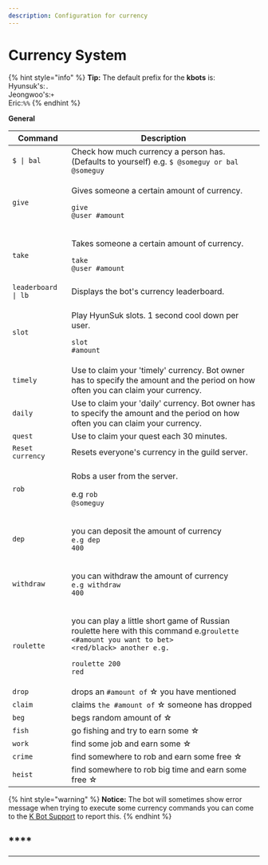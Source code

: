 ```yaml
---
description: Configuration for currency
---
```


# Currency System

{% hint style="info" %}
**Tip:** The default prefix for the **kbots** is:\
Hyunsuk's:`.`\
Jeongwoo's:`+` \
Eric:`%%`
{% endhint %}

**General**

| Command             | Description                                                                                                                                                                                                   |
| ------------------- | ------------------------------------------------------------------------------------------------------------------------------------------------------------------------------------------------------------- |
| `$ \| bal`          | Check how much currency a person has. (Defaults to yourself) e.g. `$ @someguy or bal @someguy`                                                                                                                |
| `give`              | <p>Gives someone a certain amount of currency.</p><p><code>give @user #amount</code></p>                                                                                                                      |
| `take`              | <p>Takes someone a certain amount of currency.</p><p><code>take @user #amount</code></p>                                                                                                                      |
| `leaderboard \| lb` | Displays the bot's currency leaderboard.                                                                                                                                                                      |
| `slot`              | <p>Play HyunSuk slots. 1 second cool down per user.</p><p><code>slot #amount</code></p>                                                                                                                       |
| `timely`            | Use to claim your 'timely' currency. Bot owner has to specify the amount and the period on how often you can claim your currency.                                                                             |
| `daily`             | Use to claim your 'daily' currency. Bot owner has to specify the amount and the period on how often you can claim your currency.                                                                              |
| `quest`             | Use to claim your quest each 30 minutes.                                                                                                                                                                      |
| `Reset currency`    | Resets everyone's currency in the guild server.                                                                                                                                                               |
| `rob`               | <p>Robs a user from the server.</p><p>e.g <code>rob @someguy</code></p>                                                                                                                                       |
| `dep`               | <p>you can deposit the amount of currency<br><code>e.g dep 400</code></p>                                                                                                                                     |
| `withdraw`          | <p>you can withdraw the amount of currency <br><code>e.g withdraw 400</code></p>                                                                                                                              |
| `roulette`          | <p>you can play a little short game of Russian roulette here with this command  e.g<code>roulette &#x3C;#amount you want to bet> &#x3C;red/black> another e.g.</code></p><p><code>roulette 200 red</code></p> |
| `drop`              | drops an `#amount of` ☆ you have mentioned                                                                                                                                                                    |
| `claim`             | claims `the #amount of` ☆ someone has dropped                                                                                                                                                                 |
| `beg`               | begs random amount of ☆                                                                                                                                                                                       |
| `fish`              | go fishing and try to earn some ☆                                                                                                                                                                             |
| `work`              | find some job and earn some ☆                                                                                                                                                                                 |
| `crime`             | find somewhere to rob and earn some free ☆                                                                                                                                                                    |
| `heist`             | find somewhere to rob big time and earn some free ☆                                                                                                                                                           |

{% hint style="warning" %}
**Notice:** The bot will sometimes show error message when trying to execute some currency commands you can come to the [K Bot Support](https://discord.gg/ekV49fFb6X) to report this.
{% endhint %}

## &#x20;****&#x20;

****
